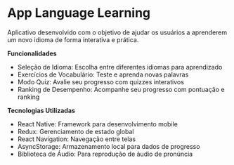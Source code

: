 # App Language Learning
Aplicativo desenvolvido com o objetivo de ajudar os usuários a aprenderem um novo idioma de forma interativa e prática.

**Funcionalidades**

* Seleção de Idioma: Escolha entre diferentes idiomas para aprendizado
* Exercícios de Vocabulário: Teste e aprenda novas palavras
* Modo Quiz: Avalie seu progresso com quizzes interativos
* Ranking de Desempenho: Acompanhe seu progresso com pontuação e ranking

**Tecnologias Utilizadas**

* React Native: Framework para desenvolvimento mobile
* Redux: Gerenciamento de estado global
* React Navigation: Navegação entre telas
* AsyncStorage: Armazenamento local para dados de progresso
* Biblioteca de Áudio: Para reprodução de áudio de pronúncia
